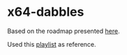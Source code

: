 # x64-dabbles

Based on the roadmap presented [here](https://github.com/yds12/x64-roadmap/tree/master).

Used this [playlist](https://www.youtube.com/watch?v=rxsBghsrvpI&list=PLKK11Ligqitg9MOX3-0tFT1Rmh3uJp7kA) as reference.
